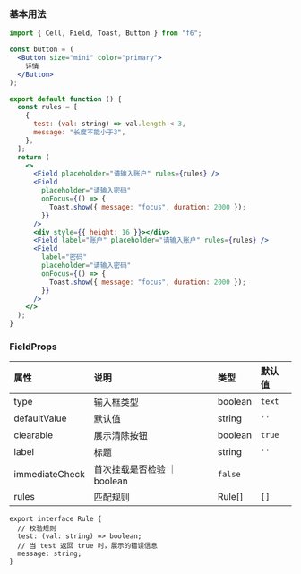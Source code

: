 <div class="block-panel"><h3>基本用法</h3>

```jsx
import { Cell, Field, Toast, Button } from "f6";

const button = (
  <Button size="mini" color="primary">
    详情
  </Button>
);

export default function () {
  const rules = [
    {
      test: (val: string) => val.length < 3,
      message: "长度不能小于3",
    },
  ];
  return (
    <>
      <Field placeholder="请输入账户" rules={rules} />
      <Field
        placeholder="请输入密码"
        onFocus={() => {
          Toast.show({ message: "focus", duration: 2000 });
        }}
      />
      <div style={{ height: 16 }}></div>
      <Field label="账户" placeholder="请输入账户" rules={rules} />
      <Field
        label="密码"
        placeholder="请输入密码"
        onFocus={() => {
          Toast.show({ message: "focus", duration: 2000 });
        }}
      />
    </>
  );
}
```
</div>

<div class="block-panel">
<h3> FieldProps</h3>

| 属性 | 说明 | 类型 | 默认值 |
| :-  | :- | :- | :- |
| type | 输入框类型 | boolean | `text` |
| defaultValue | 默认值 | string | `''` |
| clearable | 展示清除按钮 | boolean | `true` |
| label | 标题 | string | `''` |
| immediateCheck | 首次挂载是否检验 ｜ boolean | `false` |
| rules | 匹配规则 | Rule[] | `[]` |

```tsx
export interface Rule {
  // 校验规则
  test: (val: string) => boolean;
  // 当 test 返回 true 时，展示的错误信息
  message: string;
}
```
</div>